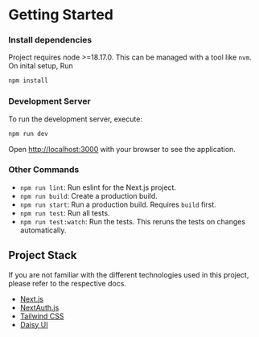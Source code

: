 # Getting Started

### Install dependencies

Project requires node >=18.17.0. This can be managed with a tool like `nvm`. On inital setup, Run

```bash
npm install
```

### Development Server

To run the development server, execute: 

```bash
npm run dev
```

Open [http://localhost:3000](http://localhost:3000) with your browser to see the application.

### Other Commands

- `npm run lint`: Run eslint for the Next.js project.
- `npm run build`: Create a production build.
- `npm run start`: Run a production build. Requires `build` first.
- `npm run test`: Run all tests.
- `npm run test:watch`: Run the tests. This reruns the tests on changes automatically.

## Project Stack

If you are not familiar with the different technologies used in this project, please refer to the respective docs.

- [Next.js](https://nextjs.org)
- [NextAuth.js](https://next-auth.js.org)
- [Tailwind CSS](https://tailwindcss.com)
- [Daisy UI](https://daisyui.com/)
